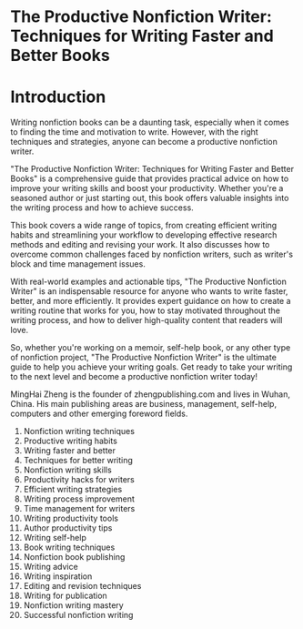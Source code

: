 # The Productive Nonfiction Writer: Techniques for Writing Faster and Better Books

# Introduction

Writing nonfiction books can be a daunting task, especially when it comes to finding the time and motivation to write. However, with the right techniques and strategies, anyone can become a productive nonfiction writer.

"The Productive Nonfiction Writer: Techniques for Writing Faster and Better Books" is a comprehensive guide that provides practical advice on how to improve your writing skills and boost your productivity. Whether you're a seasoned author or just starting out, this book offers valuable insights into the writing process and how to achieve success.

This book covers a wide range of topics, from creating efficient writing habits and streamlining your workflow to developing effective research methods and editing and revising your work. It also discusses how to overcome common challenges faced by nonfiction writers, such as writer's block and time management issues.

With real-world examples and actionable tips, "The Productive Nonfiction Writer" is an indispensable resource for anyone who wants to write faster, better, and more efficiently. It provides expert guidance on how to create a writing routine that works for you, how to stay motivated throughout the writing process, and how to deliver high-quality content that readers will love.

So, whether you're working on a memoir, self-help book, or any other type of nonfiction project, "The Productive Nonfiction Writer" is the ultimate guide to help you achieve your writing goals. Get ready to take your writing to the next level and become a productive nonfiction writer today!

MingHai Zheng is the founder of zhengpublishing.com and lives in Wuhan, China. His main publishing areas are business, management, self-help, computers and other emerging foreword fields.



1. Nonfiction writing techniques
2. Productive writing habits
3. Writing faster and better
4. Techniques for better writing
5. Nonfiction writing skills
6. Productivity hacks for writers
7. Efficient writing strategies
8. Writing process improvement
9. Time management for writers
10. Writing productivity tools
11. Author productivity tips
12. Writing self-help
13. Book writing techniques
14. Nonfiction book publishing
15. Writing advice
16. Writing inspiration
17. Editing and revision techniques
18. Writing for publication
19. Nonfiction writing mastery
20. Successful nonfiction writing

